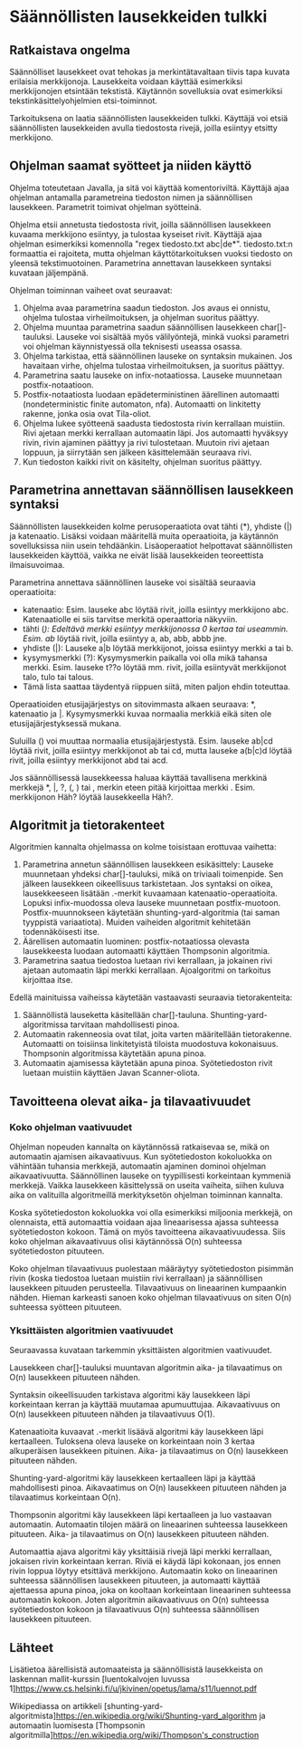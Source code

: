 # Säännöllisten lausekkeiden tulkki
## Ratkaistava ongelma
Säännölliset lausekkeet ovat tehokas ja merkintätavaltaan tiivis tapa kuvata erilaisia merkkijonoja. Lausekkeita voidaan käyttää esimerkiksi merkkijonojen etsintään tekstistä. Käytännön sovelluksia ovat esimerkiksi tekstinkäsittelyohjelmien etsi-toiminnot.

Tarkoituksena on laatia säännöllisten lausekkeiden tulkki. Käyttäjä voi etsiä säännöllisten lausekkeiden avulla tiedostosta rivejä, joilla esiintyy etsitty merkkijono. 
## Ohjelman saamat syötteet ja niiden käyttö
Ohjelma toteutetaan Javalla, ja sitä voi käyttää komentoriviltä. Käyttäjä ajaa ohjelman antamalla parametreina tiedoston nimen ja säännöllisen lausekkeen. Parametrit toimivat ohjelman syötteinä.

Ohjelma etsii annetusta tiedostosta rivit, joilla säännöllisen lausekkeen kuvaama merkkijono esiintyy, ja tulostaa kyseiset rivit. Käyttäjä ajaa ohjelman esimerkiksi komennolla "regex tiedosto.txt abc|de*". tiedosto.txt:n formaattia ei rajoiteta, mutta ohjelman käyttötarkoituksen vuoksi tiedosto on yleensä tekstimuotoinen. Parametrina annettavan lausekkeen syntaksi kuvataan jäljempänä.

Ohjelman toiminnan vaiheet ovat seuraavat:
1. Ohjelma avaa parametrina saadun tiedoston. Jos avaus ei onnistu, ohjelma tulostaa virheilmoituksen, ja ohjelman suoritus päättyy.
2. Ohjelma muuntaa parametrina saadun säännöllisen lausekkeen char[]-tauluksi. Lauseke voi sisältää myös välilyöntejä, minkä vuoksi parametri voi ohjelman käynnistyessä olla teknisesti useassa osassa.
3. Ohjelma tarkistaa, että säännöllinen lauseke on syntaksin mukainen. Jos havaitaan virhe, ohjelma tulostaa virheilmoituksen, ja suoritus päättyy.
4. Parametrina saatu lauseke on infix-notaatiossa. Lauseke muunnetaan postfix-notaatioon.
5. Postfix-notaatiosta luodaan epädeterministinen äärellinen automaatti (nondeterministic finite automaton, nfa). Automaatti on linkitetty rakenne, jonka osia ovat Tila-oliot.
6. Ohjelma lukee syötteenä saadusta tiedostosta rivin kerrallaan muistiin. Rivi ajetaan merkki kerrallaan automaatin läpi. Jos automaatti hyväksyy rivin, rivin ajaminen päättyy ja rivi tulostetaan. Muutoin rivi ajetaan loppuun, ja siirrytään sen jälkeen käsittelemään seuraava rivi.
7. Kun tiedoston kaikki rivit on käsitelty, ohjelman suoritus päättyy.
## Parametrina annettavan säännöllisen lausekkeen syntaksi
Säännöllisten lausekkeiden kolme perusoperaatiota ovat tähti (*), yhdiste (|) ja katenaatio. Lisäksi voidaan määritellä muita operaatioita, ja käytännön sovelluksissa niin usein tehdäänkin. Lisäoperaatiot helpottavat säännöllisten lausekkeiden käyttöä, vaikka ne eivät lisää lausekkeiden teoreettista ilmaisuvoimaa.

Parametrina annettava säännöllinen lauseke voi sisältää seuraavia operaatioita:
- katenaatio: Esim. lauseke abc löytää rivit, joilla esiintyy merkkijono abc. Katenaatiolle ei siis tarvitse merkitä operaattoria näkyviin.
- tähti (*): Edeltävä merkki esiintyy merkkijonossa 0 kertaa tai useammin. Esim. ab* löytää rivit, joilla esiintyy a, ab, abb, abbb jne.
- yhdiste (|): Lauseke a|b löytää merkkijonot, joissa esiintyy merkki a tai b.
- kysymysmerkki (?): Kysymysmerkin paikalla voi olla mikä tahansa merkki. Esim. lauseke t??o löytää mm. rivit, joilla esiintyvät merkkijonot talo, tulo tai talous.
- Tämä lista saattaa täydentyä riippuen siitä, miten paljon ehdin toteuttaa.

Operaatioiden etusijajärjestys on sitovimmasta alkaen seuraava: *, katenaatio ja |. Kysymysmerkki kuvaa normaalia merkkiä eikä siten ole etusijajärjestyksessä mukana.

Suluilla () voi muuttaa normaalia etusijajärjestystä. Esim. lauseke ab|cd löytää rivit, joilla esiintyy merkkijonot ab tai cd, mutta lauseke a(b|c)d löytää rivit, joilla esiintyy merkkijonot abd tai acd.

Jos säännöllisessä lausekkeessa haluaa käyttää tavallisena merkkinä merkkejä *, |, ?, (, ) tai \, merkin eteen pitää kirjoittaa merkki \. Esim. merkkijonon Häh? löytää lausekkeella Häh\?.

## Algoritmit ja tietorakenteet
Algoritmien kannalta ohjelmassa on kolme toisistaan erottuvaa vaihetta:
1. Parametrina annetun säännöllisen lausekkeen esikäsittely: Lauseke muunnetaan yhdeksi char[]-tauluksi, mikä on triviaali toimenpide. Sen jälkeen lausekkeen oikeellisuus tarkistetaan. Jos syntaksi on oikea, lausekkeeseen lisätään .-merkit kuvaamaan katenaatio-operaatioita. Lopuksi infix-muodossa oleva lauseke muunnetaan postfix-muotoon. Postfix-muunnokseen käytetään shunting-yard-algoritmia (tai saman tyyppistä variaatiota). Muiden vaiheiden algoritmit kehitetään todennäköisesti itse.
2. Äärellisen automaatin luominen: postfix-notaatiossa olevasta lausekkeesta luodaan automaatti käyttäen Thompsonin algoritmia.
3. Parametrina saatua tiedostoa luetaan rivi kerrallaan, ja jokainen rivi ajetaan automaatin läpi merkki kerrallaan. Ajoalgoritmi on tarkoitus kirjoittaa itse.

Edellä mainituissa vaiheissa käytetään vastaavasti seuraavia tietorakenteita:
1. Säännöllistä lauseketta käsitellään char[]-tauluna. Shunting-yard-algoritmissa tarvitaan mahdollisesti pinoa.
2. Automaatin rakenneosia ovat tilat, joita varten määritellään tietorakenne. Automaatti on toisiinsa linkitetyistä tiloista muodostuva kokonaisuus. Thompsonin algoritmissa käytetään apuna pinoa.
3. Automaatin ajamisessa käytetään apuna pinoa. Syötetiedoston rivit luetaan muistiin käyttäen Javan Scanner-oliota.
## Tavoitteena olevat aika- ja tilavaativuudet
### Koko ohjelman vaativuudet
Ohjelman nopeuden kannalta on käytännössä ratkaisevaa se, mikä on automaatin ajamisen aikavaativuus. Kun syötetiedoston kokoluokka on vähintään tuhansia merkkejä, automaatin ajaminen dominoi ohjelman aikavaativuutta. Säännöllinen lauseke on tyypillisesti korkeintaan kymmeniä merkkejä. Vaikka lausekkeen käsittelyssä on useita vaiheita, siihen kuluva aika on valituilla algoritmeillä merkityksetön ohjelman toiminnan kannalta.

Koska syötetiedoston kokoluokka voi olla esimerkiksi miljoonia merkkejä, on olennaista, että automaattia voidaan ajaa lineaarisessa ajassa suhteessa syötetiedoston kokoon. Tämä on myös tavoitteena aikavaativuudessa. Siis koko ohjelman aikavaativuus olisi käytännössä O(n) suhteessa syötetiedoston pituuteen.

Koko ohjelman tilavaativuus puolestaan määräytyy syötetiedoston pisimmän rivin (koska tiedostoa luetaan muistiin rivi kerrallaan) ja säännöllisen lausekkeen pituuden perusteella. Tilavaativuus on lineaarinen kumpaankin nähden. Hieman karkeasti sanoen koko ohjelman tilavaativuus on siten O(n) suhteessa syötteen pituuteen.
### Yksittäisten algoritmien vaativuudet
Seuraavassa kuvataan tarkemmin yksittäisten algoritmien vaativuudet.

Lausekkeen char[]-tauluksi muuntavan algoritmin aika- ja tilavaatimus on O(n) lausekkeen pituuteen nähden.

Syntaksin oikeellisuuden tarkistava algoritmi käy lausekkeen läpi korkeintaan kerran ja käyttää muutamaa apumuuttujaa. Aikavaativuus on O(n) lausekkeen pituuteen nähden ja tilavaativuus O(1).

Katenaatioita kuvaavat .-merkit lisäävä algoritmi käy lausekkeen läpi kertaalleen. Tuloksena oleva lauseke on korkeintaan noin 3 kertaa alkuperäisen lausekkeen pituinen. Aika- ja tilavaatimus on O(n) lausekkeen pituuteen nähden.

Shunting-yard-algoritmi käy lausekkeen kertaalleen läpi ja käyttää mahdollisesti pinoa. Aikavaatimus on O(n) lausekkeen pituuteen nähden ja tilavaatimus korkeintaan O(n).

Thompsonin algoritmi käy lausekkeen läpi kertaalleen ja luo vastaavan automaatin. Automaatin tilojen määrä on lineaarinen suhteessa lausekkeen pituuteen. Aika- ja tilavaatimus on O(n) lausekkeen pituuteen nähden.

Automaattia ajava algoritmi käy yksittäisiä rivejä läpi merkki kerrallaan, jokaisen rivin korkeintaan kerran. Riviä ei käydä läpi kokonaan, jos ennen rivin loppua löytyy etsittävä merkkijono. Automaatin koko on lineaarinen suhteessa säännöllisen lausekkeen pituuteen, ja automaatti käyttää ajettaessa apuna pinoa, joka on kooltaan korkeintaan lineaarinen suhteessa automaatin kokoon. Joten algoritmin aikavaativuus on O(n) suhteessa syötetiedoston kokoon ja tilavaativuus O(n) suhteessa säännöllisen lausekkeen pituuteen.
## Lähteet
Lisätietoa äärellisistä automaateista ja säännöllisistä lausekkeista on laskennan mallit-kurssin [luentokalvojen luvussa 1]https://www.cs.helsinki.fi/u/jkivinen/opetus/lama/s11/luennot.pdf

Wikipediassa on artikkeli [shunting-yard-algoritmista]https://en.wikipedia.org/wiki/Shunting-yard_algorithm
ja automaatin luomisesta [Thompsonin algoritmilla]https://en.wikipedia.org/wiki/Thompson's_construction

